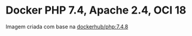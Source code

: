 # Docker PHP 7.4, Apache 2.4, OCI 18

Imagem criada com base na [dockerhub/php:7.4.8](https://hub.docker.com/layers/php/library/php/7.4.8-apache/images/sha256-d480d1a00e99e30aac3223badf369cdec996454c4957f2899eacc33d00fb0a1f?context=explore)



